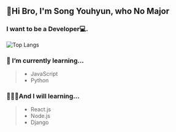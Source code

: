 ## 👊Hi Bro, I'm Song Youhyun, who No Major
### I want to be a Developer💻.

![Top Langs](https://github-readme-stats.vercel.app/api/top-langs/?username=songyouhyun&layout=compact)
**<h3> 🌱 I’m currently learning...</h3>**
> * JavaScript
> * Python

**<h3> 🙋🏻‍♂️And I will learning...</h3>**
> * React.js
> * Node.js
> * Django
